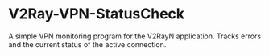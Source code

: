 # V2Ray-VPN-StatusCheck
A simple VPN monitoring program for the V2RayN application. Tracks errors and the current status of the active connection.
